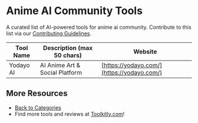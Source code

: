 # Anime AI Community Tools

A curated list of AI-powered tools for anime ai community. Contribute to this list via our [Contributing Guidelines](../CONTRIBUTING.md).

| Tool Name | Description (max 50 chars) | Website |
|-----------|----------------------------|---------|
| Yodayo AI | AI Anime Art & Social Platform | [https://yodayo.com/](https://yodayo.com/) |

## More Resources
- [Back to Categories](https://github.com/ToolkitlyAI/awesome-ai-tools/blob/master/README.md)
- Find more tools and reviews at [Toolkitly.com](https://toolkitly.com)!
